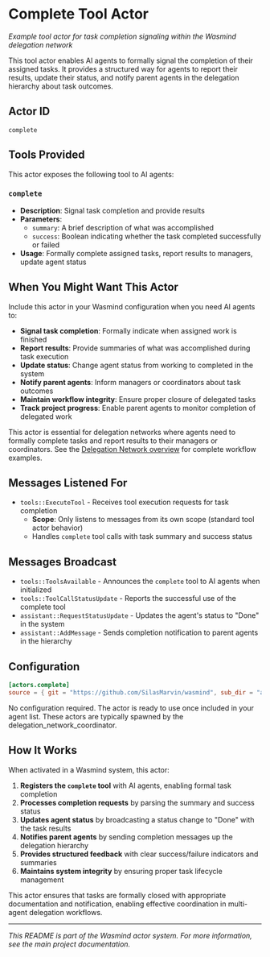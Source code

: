 # Complete Tool Actor

*Example tool actor for task completion signaling within the Wasmind delegation network*

This tool actor enables AI agents to formally signal the completion of their assigned tasks. It provides a structured way for agents to report their results, update their status, and notify parent agents in the delegation hierarchy about task outcomes.

## Actor ID
`complete`

## Tools Provided

This actor exposes the following tool to AI agents:

### `complete`
- **Description**: Signal task completion and provide results
- **Parameters**:
  - `summary`: A brief description of what was accomplished
  - `success`: Boolean indicating whether the task completed successfully or failed
- **Usage**: Formally complete assigned tasks, report results to managers, update agent status

## When You Might Want This Actor

Include this actor in your Wasmind configuration when you need AI agents to:

- **Signal task completion**: Formally indicate when assigned work is finished
- **Report results**: Provide summaries of what was accomplished during task execution
- **Update status**: Change agent status from working to completed in the system
- **Notify parent agents**: Inform managers or coordinators about task outcomes
- **Maintain workflow integrity**: Ensure proper closure of delegated tasks
- **Track project progress**: Enable parent agents to monitor completion of delegated work

This actor is essential for delegation networks where agents need to formally complete tasks and report results to their managers or coordinators. See the [Delegation Network overview](../../README.md) for complete workflow examples.

## Messages Listened For

- `tools::ExecuteTool` - Receives tool execution requests for task completion
  - **Scope**: Only listens to messages from its own scope (standard tool actor behavior)
  - Handles `complete` tool calls with task summary and success status

## Messages Broadcast

- `tools::ToolsAvailable` - Announces the `complete` tool to AI agents when initialized
- `tools::ToolCallStatusUpdate` - Reports the successful use of the complete tool
- `assistant::RequestStatusUpdate` - Updates the agent's status to "Done" in the system
- `assistant::AddMessage` - Sends completion notification to parent agents in the hierarchy

## Configuration

```toml
[actors.complete]
source = { git = "https://github.com/SilasMarvin/wasmind", sub_dir = "actors/delegation_network/crates/complete" }
```

No configuration required. The actor is ready to use once included in your agent list. These actors are typically spawned by the delegation_network_coordinator.

## How It Works

When activated in a Wasmind system, this actor:

1. **Registers the `complete` tool** with AI agents, enabling formal task completion
2. **Processes completion requests** by parsing the summary and success status
3. **Updates agent status** by broadcasting a status change to "Done" with the task results
4. **Notifies parent agents** by sending completion messages up the delegation hierarchy
5. **Provides structured feedback** with clear success/failure indicators and summaries
6. **Maintains system integrity** by ensuring proper task lifecycle management

This actor ensures that tasks are formally closed with appropriate documentation and notification, enabling effective coordination in multi-agent delegation workflows.

---

*This README is part of the Wasmind actor system. For more information, see the main project documentation.*